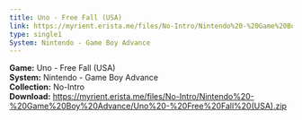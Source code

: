 ```yaml
---
title: Uno - Free Fall (USA)
link: https://myrient.erista.me/files/No-Intro/Nintendo%20-%20Game%20Boy%20Advance/Uno%20-%20Free%20Fall%20(USA).zip
type: single1
System: Nintendo - Game Boy Advance
---
```

<b>Game:</b> Uno - Free Fall (USA)<br>
<b>System:</b> Nintendo - Game Boy Advance<br>
<b>Collection:</b> No-Intro<br>
<b>Download:</b> https://myrient.erista.me/files/No-Intro/Nintendo%20-%20Game%20Boy%20Advance/Uno%20-%20Free%20Fall%20(USA).zip